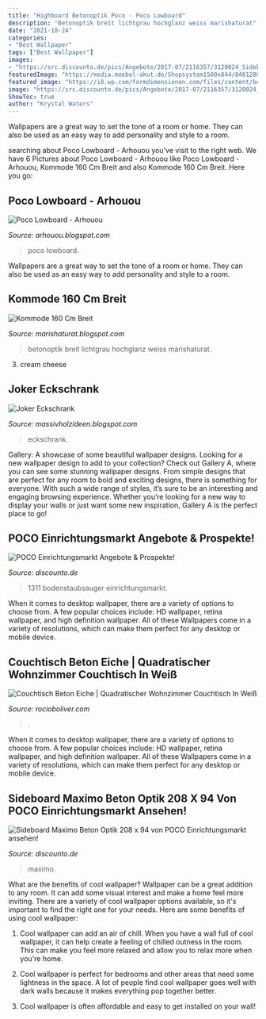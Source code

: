 ```yaml
---
title: "Highboard Betonoptik Poco - Poco Lowboard"
description: "Betonoptik breit lichtgrau hochglanz weiss marishaturat"
date: "2021-10-24"
categories:
- "Best Wallpaper"
tags: ["Best Wallpaper"]
images:
- "https://src.discounto.de/pics/Angebote/2017-07/2116357/3120024_Sideboard-Maximo-Beton-Optik-208-x-94_original.jpg"
featuredImage: "https://media.moebel-akut.de/Shopsystem1500x844/84812809-eckschrank-joker-2.jpg"
featured_image: "https://i0.wp.com/formdimensionen.com/files/content/betonmoebel/concrete-square-wood/concrete-square-wood-01.jpg?strip=all"
image: "https://src.discounto.de/pics/Angebote/2017-07/2116357/3120024_Sideboard-Maximo-Beton-Optik-208-x-94_original.jpg"
ShowToc: true
author: "Krystal Waters"
---
```



Wallpapers are a great way to set the tone of a room or home. They can also be used as an easy way to add personality and style to a room.

	

		
searching about Poco Lowboard - Arhouou you've visit to the right web. We have 6 Pictures about Poco Lowboard - Arhouou like Poco Lowboard - Arhouou, Kommode 160 Cm Breit and also Kommode 160 Cm Breit. Here you go:
		
    
## Poco Lowboard - Arhouou

<img loading=lazy src="http://www.stevemason.eu/wp-content/uploads/poco-tv-schrank-tqd3-tv-lowboard-kashmir-â-online-bei-poco-kaufen.jpg" onerror="this.onerror=null;this.src='https://tse4.mm.bing.net/th?id=OIP._69wJ-f1M82SN6TXBnqcwAHaEv&amp;pid=15.1';" alt="Poco Lowboard - Arhouou">

_Source: arhouou.blogspot.com_

>poco lowboard. 

	

Wallpapers are a great way to set the tone of a room or home. They can also be used as an easy way to add personality and style to a room.

    
## Kommode 160 Cm Breit

<img loading=lazy src="https://megashop.brotz.de/image/produkte/zoom/59409_bild_hauptbild/sideboard.jpg" onerror="this.onerror=null;this.src='https://tse1.mm.bing.net/th?id=OIP.EJDO6IbLHrWHIHwychaCIQHaHa&amp;pid=15.1';" alt="Kommode 160 Cm Breit">

_Source: marishaturat.blogspot.com_

>betonoptik breit lichtgrau hochglanz weiss marishaturat. 

	

3. cream cheese 

    
## Joker Eckschrank

<img loading=lazy src="https://media.moebel-akut.de/Shopsystem1500x844/84812809-eckschrank-joker-2.jpg" onerror="this.onerror=null;this.src='https://tse1.mm.bing.net/th?id=OIP.1rl-1sKGejbvSMbTfYceJAHaEK&amp;pid=15.1';" alt="Joker Eckschrank">

_Source: massivholzideen.blogspot.com_

>eckschrank. 

	

Gallery: A showcase of some beautiful wallpaper designs.
Looking for a new wallpaper design to add to your collection? Check out Gallery A, where you can see some stunning wallpaper designs. From simple designs that are perfect for any room to bold and exciting designs, there is something for everyone. With such a wide range of styles, it’s sure to be an interesting and engaging browsing experience. Whether you’re looking for a new way to display your walls or just want some new inspiration, Gallery A is the perfect place to go!





	
	
    
## POCO Einrichtungsmarkt Angebote &amp; Prospekte!

<img loading=lazy src="https://src.discounto.de/pics/Angebote/2019-01/4449397_Bodenstaubsauger-BS-1311-weiss-grau_detail.jpg" onerror="this.onerror=null;this.src='https://tse3.mm.bing.net/th?id=OIP.K1YHIJNvLjWFexag3iqI0wAAAA&amp;pid=15.1';" alt="POCO Einrichtungsmarkt Angebote &amp; Prospekte!">

_Source: discounto.de_

>1311 bodenstaubsauger einrichtungsmarkt. 

	

When it comes to desktop wallpaper, there are a variety of options to choose from. A few popular choices include: HD wallpaper, retina wallpaper, and high definition wallpaper. All of these Wallpapers come in a variety of resolutions, which can make them perfect for any desktop or mobile device. 

    
## Couchtisch Beton Eiche | Quadratischer Wohnzimmer Couchtisch In Weiß

<img loading=lazy src="https://i0.wp.com/formdimensionen.com/files/content/betonmoebel/concrete-square-wood/concrete-square-wood-01.jpg?strip=all" onerror="this.onerror=null;this.src='https://tse2.mm.bing.net/th?id=OIP.yXGqmlEuylCahf388ccxTQHaEL&amp;pid=15.1';" alt="Couchtisch Beton Eiche | Quadratischer Wohnzimmer Couchtisch In Weiß">

_Source: rocioboliver.com_

>. 

	

When it comes to desktop wallpaper, there are a variety of options to choose from. A few popular choices include: HD wallpaper, retina wallpaper, and high definition wallpaper. All of these Wallpapers come in a variety of resolutions, which can make them perfect for any desktop or mobile device. 

    
## Sideboard Maximo Beton Optik 208 X 94 Von POCO Einrichtungsmarkt Ansehen!

<img loading=lazy src="https://src.discounto.de/pics/Angebote/2017-07/2116357/3120024_Sideboard-Maximo-Beton-Optik-208-x-94_original.jpg" onerror="this.onerror=null;this.src='https://tse4.mm.bing.net/th?id=OIP.OCDAuznYo4PcbfKr7MVaxwHaEv&amp;pid=15.1';" alt="Sideboard Maximo Beton Optik 208 x 94 von POCO Einrichtungsmarkt ansehen!">

_Source: discounto.de_

>maximo. 

	

What are the benefits of cool wallpaper?
Wallpaper can be a great addition to any room. It can add some visual interest and make a home feel more inviting. There are a variety of cool wallpaper options available, so it's important to find the right one for your needs. Here are some benefits of using cool wallpaper: 
1. Cool wallpaper can add an air of chill. When you have a wall full of cool wallpaper, it can help create a feeling of chilled outness in the room. This can make you feel more relaxed and allow you to relax more when you're home. 

2. Cool wallpaper is perfect for bedrooms and other areas that need some lightness in the space. A lot of people find cool wallpaper goes well with dark walls because it makes everything pop together better. 

3. Cool wallpaper is often affordable and easy to get installed on your wall!

